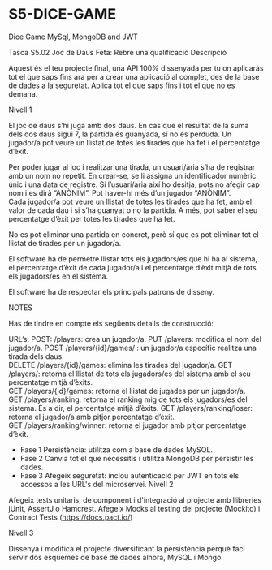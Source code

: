 # S5-DICE-GAME
Dice Game MySql, MongoDB and JWT

Tasca S5.02 Joc de Daus
Feta: Rebre una qualificació
Descripció


Aquest és el teu projecte final, una API 100% dissenyada per tu on aplicaràs tot el que saps fins ara per a crear una aplicació al complet, des de la base de dades a la seguretat. Aplica tot el que saps fins i tot el que no es demana.

Nivell 1




El joc de daus s’hi juga amb dos daus. En cas que el resultat de la suma dels dos daus sigui 7, la partida és guanyada, si no és perduda. Un jugador/a pot  veure un llistat de totes les tirades que ha fet i el percentatge d’èxit.   

Per poder jugar al joc i realitzar una tirada, un usuari/ària  s’ha de registrar amb un nom no repetit. En crear-se, se li assigna un identificador numèric únic i una data de registre. Si l’usuari/ària així ho desitja, pots no afegir cap nom i es  dirà “ANÒNIM”. Pot haver-hi més d’un jugador “ANÒNIM”.  
Cada jugador/a pot veure un llistat de totes les  tirades que ha fet, amb el valor de cada dau i si s’ha  guanyat o no la partida. A més, pot saber el seu percentatge d’èxit per totes les tirades  que ha fet.    

No es pot eliminar una partida en concret, però sí que es pot eliminar tot el llistat de tirades per un jugador/a.  

El software ha de permetre llistar tots els jugadors/es que hi ha al sistema, el percentatge d’èxit de cada jugador/a i el  percentatge d’èxit mitjà de tots els jugadors/es en el sistema.   

El software ha de respectar els principals patrons de  disseny.  

NOTES 

Has de tindre en compte els  següents detalls de  construcció: 

URL’s: 
POST: /players: crea un jugador/a. 
PUT /players: modifica el nom del jugador/a.
POST /players/{id}/games/ : un jugador/a específic realitza una tirada dels daus.  
DELETE /players/{id}/games: elimina les tirades del jugador/a.
GET /players/: retorna el llistat de tots  els jugadors/es del sistema amb el seu  percentatge mitjà d’èxits.   
GET /players/{id}/games: retorna el llistat de jugades per un jugador/a.  
GET /players/ranking: retorna el ranking mig de tots els jugadors/es del sistema. És a dir, el  percentatge mitjà d’èxits. 
GET /players/ranking/loser: retorna el jugador/a  amb pitjor percentatge d’èxit.  
GET /players/ranking/winner: retorna el  jugador amb pitjor percentatge d’èxit. 
- Fase 1
Persistència: utilitza com a base de dades MySQL. 
- Fase 2
Canvia tot el que necessitis i utilitza MongoDB per persistir les dades.
- Fase 3
Afegeix seguretat: inclou autenticació per JWT en  tots els accessos a les URL's del microservei. 
Nivell 2




Afegeix tests unitaris, de component i d'integració al projecte amb llibreries jUnit, AssertJ o Hamcrest.
Afegeix Mocks al testing del projecte (Mockito) i Contract Tests (https://docs.pact.io/)



Nivell 3

Dissenya i modifica el projecte diversificant la persistència perquè faci servir dos esquemes de base de dades alhora, MySQL i Mongo.
